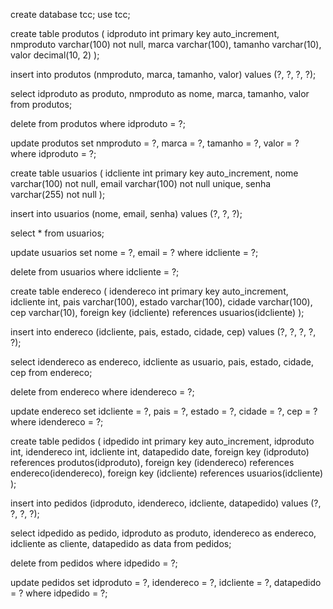 create database tcc;
use tcc;

create table produtos (
    idproduto int primary key auto_increment,
    nmproduto varchar(100) not null,
    marca varchar(100),
    tamanho varchar(10),
    valor decimal(10, 2)
);

insert into produtos (nmproduto, marca, tamanho, valor) values (?, ?, ?, ?);

select idproduto as produto, nmproduto as nome, marca, tamanho, valor from produtos;

delete from produtos where idproduto = ?;

update produtos
set nmproduto = ?, marca = ?, tamanho = ?, valor = ?
where idproduto = ?;

create table usuarios (
    idcliente int primary key auto_increment,
    nome varchar(100) not null,
    email varchar(100) not null unique,
    senha varchar(255) not null
);

insert into usuarios (nome, email, senha) values (?, ?, ?);

select * from usuarios;

update usuarios 
set nome = ?, email = ? 
where idcliente = ?;

delete from usuarios where idcliente = ?;

create table endereco (
    idendereco int primary key auto_increment,
    idcliente int,
    pais varchar(100),
    estado varchar(100),
    cidade varchar(100),
    cep varchar(10),
    foreign key (idcliente) references usuarios(idcliente)
);

insert into endereco (idcliente, pais, estado, cidade, cep) values (?, ?, ?, ?, ?);

select idendereco as endereco, idcliente as usuario, pais, estado, cidade, cep from endereco;

delete from endereco where idendereco = ?;

update endereco
set idcliente = ?, pais = ?, estado = ?, cidade = ?, cep = ?
where idendereco = ?;

create table pedidos (
    idpedido int primary key auto_increment,
    idproduto int,
    idendereco int,
    idcliente int,
    datapedido date,
    foreign key (idproduto) references produtos(idproduto),
    foreign key (idendereco) references endereco(idendereco),
    foreign key (idcliente) references usuarios(idcliente)
);

insert into pedidos (idproduto, idendereco, idcliente, datapedido) values (?, ?, ?, ?);

select idpedido as pedido, idproduto as produto, idendereco as endereco, idcliente as cliente, datapedido as data from pedidos;

delete from pedidos where idpedido = ?;

update pedidos
set idproduto = ?, idendereco = ?, idcliente = ?, datapedido = ?
where idpedido = ?;
